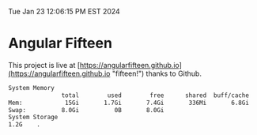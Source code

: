 Tue Jan 23 12:06:15 PM EST 2024

# Angular Fifteen


This project is live at [https://angularfifteen.github.io](https://angularfifteen.github.io "fifteen!") thanks to Github.

```bash
System Memory
               total        used        free      shared  buff/cache   available
Mem:            15Gi       1.7Gi       7.4Gi       336Mi       6.8Gi        13Gi
Swap:          8.0Gi          0B       8.0Gi
System Storage
1.2G	.
